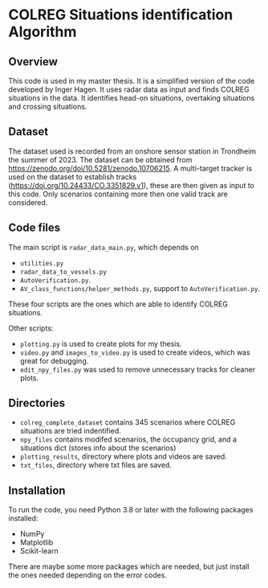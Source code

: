 # COLREG Situations identification Algorithm

## Overview
This code is used in my master thesis. It is a simplified version of the code developed by Inger Hagen. It uses radar data as input and finds COLREG situations in the data. It identifies head-on situations, overtaking situations and crossing situations. 

## Dataset
The dataset used is recorded from an onshore sensor station in Trondheim the summer of 2023. The dataset can be obtained from https://zenodo.org/doi/10.5281/zenodo.10706215. A multi-target tracker is used on the dataset to establish tracks (https://doi.org/10.24433/CO.3351829.v1), these are then given as input to this code. Only scenarios containing more then one valid track are considered. 

## Code files
The main script is `radar_data_main.py`, which depends on 
- `utilities.py`
- `radar_data_to_vessels.py`
- `AutoVerification.py`.
- `AV_class_functions/helper_methods.py`, support to `AutoVerification.py`.

These four scripts are the ones which are able to identify COLREG situations.

Other scripts:
- `plotting.py` is used to create plots for my thesis.
- `video.py` and `images_to_video.py` is used to create videos, which was great for debugging.
- `edit_npy_files.py` was used to remove unnecessary tracks for cleaner plots.

## Directories
- `colreg_complete_dataset` contains 345 scenarios where COLREG situations are tried indentified.
- `npy_files` contains modifed scenarios, the occupancy grid, and a situations dict (stores info about the scenarios)
- `plotting_results`, directory where plots and videos are saved.
- `txt_files`, directory where txt files are saved.


## Installation
To run the code, you need Python 3.8 or later with the following packages installed:
- NumPy
- Matplotlib
- Scikit-learn

There are maybe some more packages which are needed, but just install the ones needed depending on the error codes. 

